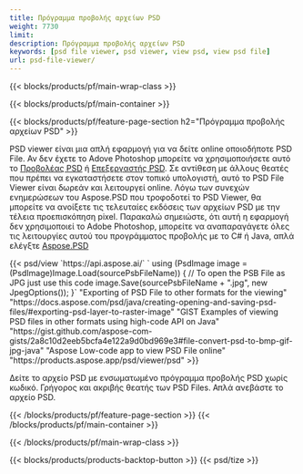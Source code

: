 ```yaml
---
title: Πρόγραμμα προβολής αρχείων PSD
weight: 7730
limit: 
description: Πρόγραμμα προβολής αρχείων PSD
keywords: [psd file viewer, psd viewer, view psd, view psd file]
url: psd-file-viewer/
---
```


{{< blocks/products/pf/main-wrap-class >}}

{{< blocks/products/pf/main-container >}}

{{< blocks/products/pf/feature-page-section h2="Πρόγραμμα προβολής αρχείων PSD" >}}
<p>PSD viewer είναι μια απλή εφαρμογή για να δείτε online οποιοδήποτε PSD File. Αν δεν έχετε το Adove Photoshop μπορείτε να χρησιμοποιήσετε αυτό το <a href="/psd/view/psd-file-viewer">Προβολέας PSD</a> ή <a href="https://products.aspose.app/psd/editor">Επεξεργαστής PSD</a>. Σε αντίθεση με άλλους θεατές που πρέπει να εγκαταστήσετε στον τοπικό υπολογιστή, αυτό το PSD File Viewer είναι δωρεάν και λειτουργεί online. Λόγω των συνεχών ενημερώσεων του Aspose.PSD που τροφοδοτεί το PSD Viewer, θα μπορείτε να ανοίξετε τις τελευταίες εκδόσεις των αρχείων PSD με την τέλεια προεπισκόπηση pixel. Παρακαλώ σημειώστε, ότι αυτή η εφαρμογή δεν χρησιμοποιεί το Adobe Photoshop, μπορείτε να αναπαραγάγετε όλες τις λειτουργίες αυτού του προγράμματος προβολής με το C# ή Java, απλά ελέγξτε <a href="https://products.aspose.com/psd">Aspose.PSD</a></p>
{{< psd/view `https://api.aspose.ai/` 
`    using (PsdImage image = (PsdImage)Image.Load(sourcePsbFileName))
    {
	    // To open the PSB File as JPG just use this code
        image.Save(sourcePsbFileName + ".jpg",  new JpegOptions());
    }` 
"Exporting of PSD File to other formats for the viewing" "https://docs.aspose.com/psd/java/creating-opening-and-saving-psd-files/#exporting-psd-layer-to-raster-image" 
"GIST Examples of viewing PSD files in other formats using high-code API on Java" "https://gist.github.com/aspose-com-gists/2a8c10d2eeb5bcfa4e122a9d0bd969e3#file-convert-psd-to-bmp-gif-jpg-java" 
"Aspose Low-code app to view PSD File online" "https://products.aspose.app/psd/viewer/psd" >}}
<p>Δείτε το αρχείο PSD με ενσωματωμένο πρόγραμμα προβολής PSD χωρίς κωδικό. Γρήγορος και ακριβής θεατής των PSD Files. Απλά ανεβάστε το αρχείο PSD.</p>
{{< /blocks/products/pf/feature-page-section >}}
{{< /blocks/products/pf/main-container >}}


{{< /blocks/products/pf/main-wrap-class >}}

{{< blocks/products/products-backtop-button >}}
{{< psd/tize >}}
